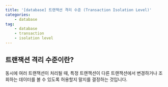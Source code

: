 ```yaml
---
title: '[database] 트랜잭션 격리 수준 (Transaction Isolation Level)'
categories:
    - database
tag:
    - database
    - transaction
    - isolation level
---
```



## 트랜잭션 격리 수준이란?  

동시에 여러 트랜잭션이 처리될 때, 특정 트랜잭션이 다른 트랜잭션에서 변경하거나 조회하는 데이터를 볼 수 있도록 허용할지 말지를 결정하는 것입니다.
